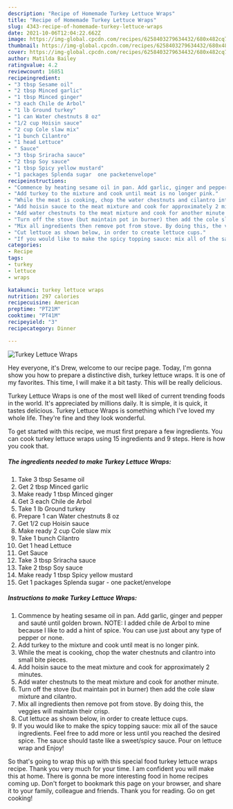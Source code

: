 ```yaml
---
description: "Recipe of Homemade Turkey Lettuce Wraps"
title: "Recipe of Homemade Turkey Lettuce Wraps"
slug: 4343-recipe-of-homemade-turkey-lettuce-wraps
date: 2021-10-06T12:04:22.662Z
image: https://img-global.cpcdn.com/recipes/6258403279634432/680x482cq70/turkey-lettuce-wraps-recipe-main-photo.jpg
thumbnail: https://img-global.cpcdn.com/recipes/6258403279634432/680x482cq70/turkey-lettuce-wraps-recipe-main-photo.jpg
cover: https://img-global.cpcdn.com/recipes/6258403279634432/680x482cq70/turkey-lettuce-wraps-recipe-main-photo.jpg
author: Matilda Bailey
ratingvalue: 4.2
reviewcount: 16851
recipeingredient:
- "3 tbsp Sesame oil"
- "2 tbsp Minced garlic"
- "1 tbsp Minced ginger"
- "3 each Chile de Arbol"
- "1 lb Ground turkey"
- "1 can Water chestnuts 8 oz"
- "1/2 cup Hoisin sauce"
- "2 cup Cole slaw mix"
- "1 bunch Cilantro"
- "1 head Lettuce"
- " Sauce"
- "3 tbsp Sriracha sauce"
- "2 tbsp Soy sauce"
- "1 tbsp Spicy yellow mustard"
- "1 packages Splenda sugar  one packetenvelope"
recipeinstructions:
- "Commence by heating sesame oil in pan. Add garlic, ginger and pepper and sauté until golden brown. NOTE: I added chile de Arbol to mine because I like to add a hint of spice. You can use just about any type of pepper or none."
- "Add turkey to the mixture and cook until meat is no longer pink."
- "While the meat is cooking, chop the water chestnuts and cilantro into small bite pieces."
- "Add hoisin sauce to the meat mixture and cook for approximately 2 minutes."
- "Add water chestnuts to the meat mixture and cook for another minute."
- "Turn off the stove (but maintain pot in burner) then add the cole slaw mixture and cilantro."
- "Mix all ingredients then remove pot from stove. By doing this, the veggies will maintain their crisp."
- "Cut lettuce as shown below, in order to create lettuce cups."
- "If you would like to make the spicy topping sauce: mix all of the sauce ingredients. Feel free to add more or less until you reached the desired spice. The sauce should taste like a sweet/spicy sauce. Pour on lettuce wrap and Enjoy!"
categories:
- Recipe
tags:
- turkey
- lettuce
- wraps

katakunci: turkey lettuce wraps 
nutrition: 297 calories
recipecuisine: American
preptime: "PT21M"
cooktime: "PT41M"
recipeyield: "3"
recipecategory: Dinner

---
```



![Turkey Lettuce Wraps](https://img-global.cpcdn.com/recipes/6258403279634432/680x482cq70/turkey-lettuce-wraps-recipe-main-photo.jpg)

Hey everyone, it's Drew, welcome to our recipe page. Today, I'm gonna show you how to prepare a distinctive dish, turkey lettuce wraps. It is one of my favorites. This time, I will make it a bit tasty. This will be really delicious.

Turkey Lettuce Wraps is one of the most well liked of current trending foods in the world. It's appreciated by millions daily. It is simple, it is quick, it tastes delicious. Turkey Lettuce Wraps is something which I've loved my whole life. They're fine and they look wonderful.




To get started with this recipe, we must first prepare a few ingredients. You can cook turkey lettuce wraps using 15 ingredients and 9 steps. Here is how you cook that.

<!--inarticleads1-->

##### The ingredients needed to make Turkey Lettuce Wraps:

1. Take 3 tbsp Sesame oil
1. Get 2 tbsp Minced garlic
1. Make ready 1 tbsp Minced ginger
1. Get 3 each Chile de Arbol
1. Take 1 lb Ground turkey
1. Prepare 1 can Water chestnuts 8 oz
1. Get 1/2 cup Hoisin sauce
1. Make ready 2 cup Cole slaw mix
1. Take 1 bunch Cilantro
1. Get 1 head Lettuce
1. Get  Sauce
1. Take 3 tbsp Sriracha sauce
1. Take 2 tbsp Soy sauce
1. Make ready 1 tbsp Spicy yellow mustard
1. Get 1 packages Splenda sugar - one packet/envelope




<!--inarticleads2-->

##### Instructions to make Turkey Lettuce Wraps:

1. Commence by heating sesame oil in pan. Add garlic, ginger and pepper and sauté until golden brown. NOTE: I added chile de Arbol to mine because I like to add a hint of spice. You can use just about any type of pepper or none.
1. Add turkey to the mixture and cook until meat is no longer pink.
1. While the meat is cooking, chop the water chestnuts and cilantro into small bite pieces.
1. Add hoisin sauce to the meat mixture and cook for approximately 2 minutes.
1. Add water chestnuts to the meat mixture and cook for another minute.
1. Turn off the stove (but maintain pot in burner) then add the cole slaw mixture and cilantro.
1. Mix all ingredients then remove pot from stove. By doing this, the veggies will maintain their crisp.
1. Cut lettuce as shown below, in order to create lettuce cups.
1. If you would like to make the spicy topping sauce: mix all of the sauce ingredients. Feel free to add more or less until you reached the desired spice. The sauce should taste like a sweet/spicy sauce. Pour on lettuce wrap and Enjoy!




So that's going to wrap this up with this special food turkey lettuce wraps recipe. Thank you very much for your time. I am confident you will make this at home. There is gonna be more interesting food in home recipes coming up. Don't forget to bookmark this page on your browser, and share it to your family, colleague and friends. Thank you for reading. Go on get cooking!
